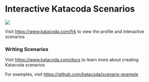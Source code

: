 # Interactive Katacoda Scenarios

[![](http://shields.katacoda.com/katacoda/frk/count.svg)](https://www.katacoda.com/frk "Get your profile on Katacoda.com")

Visit https://www.katacoda.com/frk to view the profile and interactive scenarios

### Writing Scenarios
Visit https://www.katacoda.com/docs to learn more about creating Katacoda scenarios

For examples, visit https://github.com/katacoda/scenario-example
